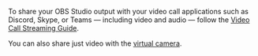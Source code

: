 To share your OBS Studio output with your video call applications such as Discord, Skype, or Teams — including video and audio — follow the [Video Call Streaming Guide](https://obsproject.com/kb/video-call-streaming-guide).

You can also share just video with the [virtual camera](https://obsproject.com/kb/virtual-camera-guide).